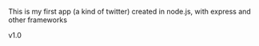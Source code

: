This is my first app (a kind of twitter) created in node.js, with express and other frameworks

v1.0
